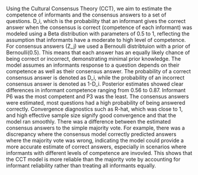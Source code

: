 Using the Cultural Consensus Theory (CCT), we aim to estimate the competence of informants and the consensus answers to a set of questions. D_i, which is the probability that an informant gives the correct answer when the consensus is correct (competence of each informant) was modeled using a Beta distribution with parameters of 0.5 to 1, reflecting the assumption that informants have a moderate to high level of competence. For consensus answers (Z_j) we used a Bernoulli distribtuion with a prior of Bernoulli(0.5). This means that each answer has an equally likely chance of being correct or incorrect, demonstrating minimal prior knowledge. The model assumes an informants response to a question depends on their competence as well as their consensus answer. The probability of a correct consensus answer is denoted as D_i, while the probability of an incorrect consensus answer is denoted as 1-D_i. 
Posterior estimates showed clear differences in informant competence ranging from 0.56 to 0.87. Informant P6 was the most competent and P3 was the least. The consensus answers were estimated, most questions had a high probability of being answered correctly. Convergence diagnostics such as R-hat, which was close to 1, and high effective sample size signify good convergence and that the model ran smoothly. There was a difference between the estimated consensus answers to the simple majority vote. For example, there was a discrepancy where the consensus model correctly predicted answers where the majority vote was wrong, indicating the model could provide a more accurate estimate of correct answers, especially in scenarios where informants with different levels of competence are invovled. This shows that the CCT model is more reliable than the majority vote by accounting for informant reliability rather than treating all informants equally. 
